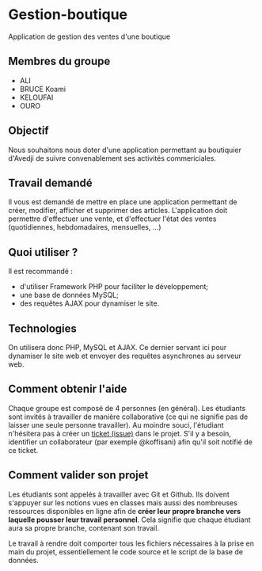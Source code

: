 # Gestion-boutique
Application de gestion des ventes d'une boutique

## Membres du groupe
- ALI
- BRUCE Koami
- KELOUFAI
- OURO

## Objectif
Nous souhaitons nous doter d'une application permettant au boutiquier d'Avedji de suivre convenablement ses activités commericiales.

## Travail demandé
Il vous est demandé de mettre en place une application permettant de créer, modifier, afficher et supprimer des articles. L'application doit permettre d'effectuer une vente, et d'effectuer l'état des ventes (quotidiennes, hebdomadaires, mensuelles, ...)

## Quoi utiliser ?
Il est recommandé :
- d'utiliser Framework PHP pour faciliter le développement;
- une base de données MySQL;
- des requêtes AJAX pour dynamiser le site.

## Technologies
On utilisera donc PHP, MySQL et AJAX. Ce dernier servant ici pour dynamiser le site web et envoyer des requêtes asynchrones au serveur web.

## Comment obtenir l'aide
Chaque groupe est composé de 4 personnes (en général). Les étudiants sont invités à travailler de manière collaborative (ce qui ne signifie pas de laisser une seule personne travailler). Au moindre souci, l'étudiant n'hésitera pas à créer un [ticket (issue)](https://github.com/Classroom-Koffi-Sani/gestion-boutique/issues) dans le projet. S'il y  a besoin, identifier un collaborateur (par exemple @koffisani) afin qu'il soit notifié de ce ticket.

## Comment valider son projet
Les étudiants sont appelés à travailler avec Git et Github. Ils doivent s'appuyer sur les notions vues en classes mais aussi des nombreuses ressources disponibles en ligne afin de **créer leur propre branche vers laquelle pousser leur travail personnel**. Cela signifie que chaque étudiant aura sa propre branche, contenant son travail.

Le travail à rendre doit comporter tous les fichiers nécessaires à la prise en main du projet, essentiellement le code source et le script de la base de données.
